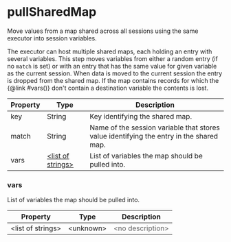 # pullSharedMap

Move values from a map shared across all sessions using the same executor into session variables. 

 The executor can host multiple shared maps, each holding an entry with several variables. This step moves variables from either a random entry (if no <code>match</code> is set) or with an entry that has the same value for given variable as the current session. When data is moved to the current session the entry is dropped from the shared map. If the map contains records for which the {@link #vars()} don't contain a destination variable the contents is lost.

| Property | Type | Description |
| ------- | ------- | -------- |
| key | String | Key identifying the shared map. |
| match | String | Name of the session variable that stores value identifying the entry in the shared map. |
| vars | [&lt;list of strings&gt;](#vars) | List of variables the map should be pulled into. |

### <a id="vars"></a>vars

List of variables the map should be pulled into.

| Property | Type | Description |
| ------- | ------- | ------- |
| &lt;list of strings&gt; | &lt;unknown&gt; | <font color="#606060">&lt;no description&gt;</font> |

